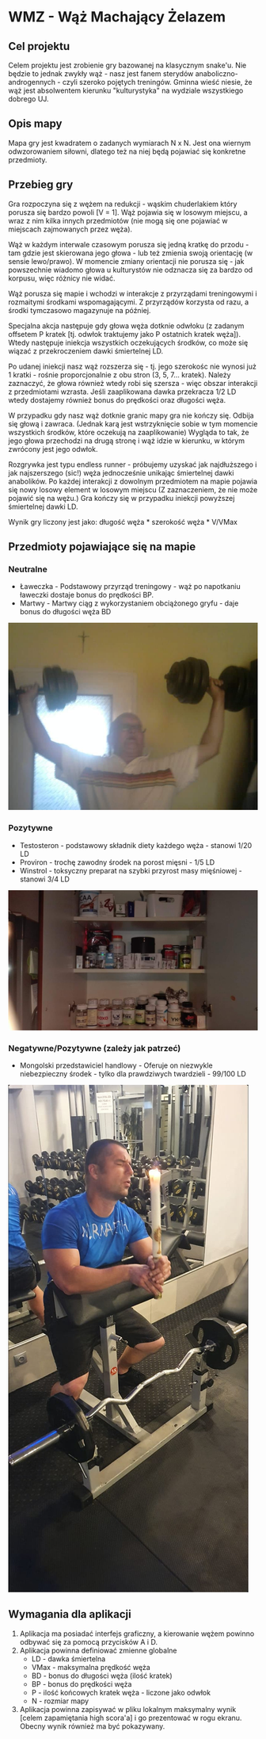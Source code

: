 # WMZ - Wąż Machający Żelazem

## Cel projektu

Celem projektu jest zrobienie gry bazowanej na klasycznym snake'u. Nie będzie to jednak zwykły wąż - nasz jest fanem sterydów anaboliczno-androgennych - czyli szeroko pojętych treningów. Gminna wieść niesie, że wąż jest absolwentem kierunku "kulturystyka" na wydziale wszystkiego dobrego UJ.

## Opis mapy

Mapa gry jest kwadratem o zadanych wymiarach N x N. Jest ona wiernym odwzorowaniem siłowni, dlatego też na niej będą pojawiać się konkretne przedmioty.

## Przebieg gry

Gra rozpoczyna się z wężem na redukcji - wąskim chuderlakiem który porusza się bardzo powoli [V = 1]. Wąż pojawia się w losowym miejscu, a wraz z nim kilka innych przedmiotów (nie mogą się one pojawiać w miejscach zajmowanych przez węża).

Wąż w każdym interwale czasowym porusza się jedną kratkę do przodu - tam gdzie jest skierowana jego głowa - lub też zmienia swoją orientację (w sensie lewo/prawo). W momencie zmiany orientacji nie porusza się - jak powszechnie wiadomo głowa u kulturystów nie odznacza się za bardzo od korpusu, więc różnicy nie widać.

Wąż porusza się mapie i wchodzi w interakcje z przyrządami treningowymi i rozmaitymi środkami wspomagającymi. Z przyrządów korzysta od razu, a środki tymczasowo magazynuje na później.

Specjalna akcja następuje gdy głowa węża dotknie odwłoku (z zadanym offsetem P kratek [tj. odwłok traktujemy jako P ostatnich kratek węża]). Wtedy następuje iniekcja wszystkich oczekujących środków, co może się wiązać z przekroczeniem dawki śmiertelnej LD.

Po udanej iniekcji nasz wąż rozszerza się - tj. jego szerokośc nie wynosi już 1 kratki - rośnie proporcjonalnie z obu stron (3, 5, 7... kratek). Należy zaznaczyć, że głowa również wtedy robi się szersza - więc obszar interakcji z przedmiotami wzrasta.
Jeśli zaaplikowana dawka przekracza 1/2 LD wtedy dostajemy również bonus do prędkości oraz długości węża.

W przypadku gdy nasz wąż dotknie granic mapy gra nie kończy się. Odbija się głową i zawraca. (Jednak karą jest wstrzyknięcie sobie w tym momencie wszystkich środków, które oczekują na zaaplikowanie) Wygląda to tak, że jego głowa przechodzi na drugą stronę i wąż idzie w kierunku, w którym zwrócony jest jego odwłok.

Rozgrywka jest typu endless runner - próbujemy uzyskać jak najdłuższego i jak najszerszego (sic!) węża jednocześnie unikając śmiertelnej dawki anabolików.
Po każdej interakcji z dowolnym przedmiotem na mapie pojawia się nowy losowy element w losowym miejscu (Z zaznaczeniem, że nie może pojawić się na wężu.)
Gra kończy się w przypadku iniekcji powyższej śmiertelnej dawki LD.

Wynik gry liczony jest jako: długość węża \* szerokość węża \* V/VMax

## Przedmioty pojawiające się na mapie

### Neutralne

- Ławeczka - Podstawowy przyrząd treningowy - wąż po napotkaniu ławeczki dostaje bonus do prędkości BP.
- Martwy - Martwy ciąg z wykorzystaniem obciążonego gryfu - daje bonus do długości węża BD

![image info](./assets/wmz/hantle.jpg)

### Pozytywne

- Testosteron - podstawowy składnik diety każdego węża - stanowi 1/20 LD
- Proviron - trochę zawodny środek na porost mięsni - 1/5 LD
- Winstrol - toksyczny preparat na szybki przyrost masy mięśniowej - stanowi 3/4 LD

![image info](./assets/wmz/dieta.jpg)

### Negatywne/Pozytywne (zależy jak patrzeć)

- Mongolski przedstawiciel handlowy - Oferuje on niezwykle niebezpieczny środek - tylko dla prawdziwych twardzieli - 99/100 LD

![image info](./assets/wmz/modlitwapostseria.jpg)

## Wymagania dla aplikacji

1. Aplikacja ma posiadać interfejs graficzny, a kierowanie wężem powinno odbywać się za pomocą przycisków A i D.
2. Aplikacja powinna definiować zmienne globalne
   - LD - dawka śmiertelna
   - VMax - maksymalna prędkość węża
   - BD - bonus do długości węża (ilość kratek)
   - BP - bonus do prędkości węża
   - P - ilość końcowych kratek węża - liczone jako odwłok
   - N - rozmiar mapy
3. Aplikacja powinna zapisywać w pliku lokalnym maksymalny wynik [celem zapamiętania high scora'a] i go prezentować w rogu ekranu. Obecny wynik również ma być pokazywany.
